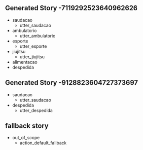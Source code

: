 ## Generated Story -7119292523640962626
* saudacao
    - utter_saudacao
* ambulatorio
    - utter_ambulatorio
* esporte
    - utter_esporte
* jiujitsu
    - utter_jiujitsu
* alimentacao
* despedida

## Generated Story -9128823604727373697
* saudacao
    - utter_saudacao
* despedida
    - utter_despedida

## fallback story
* out_of_scope
  - action_default_fallback
